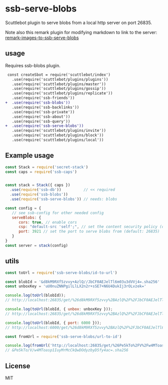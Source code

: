 # ssb-serve-blobs

Scuttlebot plugin to serve blobs from a local http server on port 26835.

Note also this remark plugin for modifying markdown to link to the server: [remark-images-to-ssb-serve-blobs](https://gitlab.com/staltz/remark-images-to-ssb-serve-blobs)

## usage

Requires ssb-blobs plugin.

```diff
 const createSbot = require('scuttlebot/index')
   .use(require('scuttlebot/plugins/plugins'))
   .use(require('scuttlebot/plugins/master'))
   .use(require('scuttlebot/plugins/gossip'))
   .use(require('scuttlebot/plugins/replicate'))
   .use(require('ssb-friends'))
+  .use(require('ssb-blobs'))
   .use(require('ssb-backlinks'))
   .use(require('ssb-private'))
   .use(require('ssb-about'))
   .use(require('ssb-query'))
+  .use(require('ssb-serve-blobs'))
   .use(require('scuttlebot/plugins/invite'))
   .use(require('scuttlebot/plugins/block'))
   .use(require('scuttlebot/plugins/local'))
```

## Example usage

```js
const Stack = require('secret-stack')
const caps = require('ssb-caps')


const stack = Stack({ caps })
  .use(require('ssb-db'))          // << required
  .use(require('ssb-blobs'))
  .use(require('ssb-serve-blobs')) // needs: blobs

const config = {
   // see ssb-config for other needed config
   serveBlobs: {
      cors: true, // enable cors
      csp: "default-src 'self';", // set the content security policy (default: 'default-src none; sandbox')
      port: 3921 // set the port to serve blobs from (default: 26835)
   }
}
const server = stack(config)
```

## utils

```js
const toUrl = require('ssb-serve-blobs/id-to-url')

const blobId = '&d8kM9RXf5zvvy+AzlQ//JbCF0AEJelTl6m03u3dVVj4=.sha256'
const unboxKey = 'uU0nuZNNPgilLlLX2n2r+sSE7+N6U4DukIj3rOLvzek='

console.log(toUrl(blobId));
// http://localhost:26835/get/%26d8kM9RXf5zvvy%2BAzlQ%2F%2FJbCF0AEJelTl6m03u3dVVj4%3D.sha256

console.log(toUrl(blobId, { unbox: unboxKey }));
// http://localhost:26835/get/%26d8kM9RXf5zvvy%2BAzlQ%2F%2FJbCF0AEJelTl6m03u3dVVj4%3D.sha256?unbox=uU0nuZNNPgilLlLX2n2r%2BsSE7%2BN6U4DukIj3rOLvzek%3D

console.log(toUrl(blobId, { port: 6000 }));
// http://localhost:6000/get/%26d8kM9RXf5zvvy%2BAzlQ%2F%2FJbCF0AEJelTl6m03u3dVVj4%3D.sha256
```

```js
const fromUrl = require('ssb-serve-blobs/url-to-id')

console.log(fromUrl('http://localhost:26835/get/%26Pe5kTo%2FV%2Fw4MToasp1IuyMrMcCkQwDOdyzbyD5fy4ac%3D.sha256'));
// &Pe5kTo/V/w4MToasp1IuyMrMcCkQwDOdyzbyD5fy4ac=.sha256
```


## License

MIT
